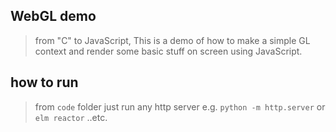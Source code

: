 ## WebGL demo
> from "C" to JavaScript, This is a demo of how to make a simple GL context and render some basic stuff on screen using
JavaScript.

## how to run
> from `code` folder just run any http server e.g. `python -m http.server` or `elm reactor` ..etc.
